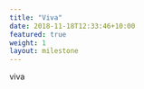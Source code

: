 ```yaml
---
title: "Viva"
date: 2018-11-18T12:33:46+10:00
featured: true
weight: 1
layout: milestone
---
```


viva
